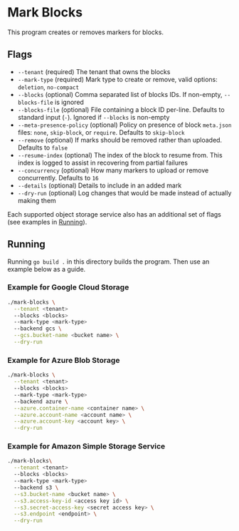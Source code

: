 # Mark Blocks

This program creates or removes markers for blocks.

## Flags

- `--tenant` (required) The tenant that owns the blocks
- `--mark-type` (required) Mark type to create or remove, valid options: `deletion`, `no-compact`
- `--blocks` (optional) Comma separated list of blocks IDs. If non-empty, `--blocks-file` is ignored
- `--blocks-file` (optional) File containing a block ID per-line. Defaults to standard input (`-`). Ignored if `--blocks` is non-empty
- `--meta-presence-policy` (optional) Policy on presence of block `meta.json` files: `none`, `skip-block`, or `require`. Defaults to `skip-block`
- `--remove` (optional) If marks should be removed rather than uploaded. Defaults to `false`
- `--resume-index` (optional) The index of the block to resume from. This index is logged to assist in recovering from partial failures
- `--concurrency` (optional) How many markers to upload or remove concurrently. Defaults to `16`
- `--details` (optional) Details to include in an added mark
- `--dry-run` (optional) Log changes that would be made instead of actually making them

Each supported object storage service also has an additional set of flags (see examples in [Running](##Running)).

## Running

Running `go build .` in this directory builds the program. Then use an example below as a guide.

### Example for Google Cloud Storage

```bash
./mark-blocks \
  --tenant <tenant>
  --blocks <blocks>
  --mark-type <mark-type>
  --backend gcs \
  --gcs.bucket-name <bucket name> \
  --dry-run
```

### Example for Azure Blob Storage

```bash
./mark-blocks \
  --tenant <tenant>
  --blocks <blocks>
  --mark-type <mark-type>
  --backend azure \
  --azure.container-name <container name> \
  --azure.account-name <account name> \
  --azure.account-key <account key> \
  --dry-run
```

### Example for Amazon Simple Storage Service

```bash
./mark-blocks\
  --tenant <tenant>
  --blocks <blocks>
  --mark-type <mark-type>
  --backend s3 \
  --s3.bucket-name <bucket name> \
  --s3.access-key-id <access key id> \
  --s3.secret-access-key <secret access key> \
  --s3.endpoint <endpoint> \
  --dry-run
```
